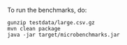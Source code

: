 To run the benchmarks, do:

    gunzip testdata/large.csv.gz
    mvn clean package
    java -jar target/microbenchmarks.jar 
